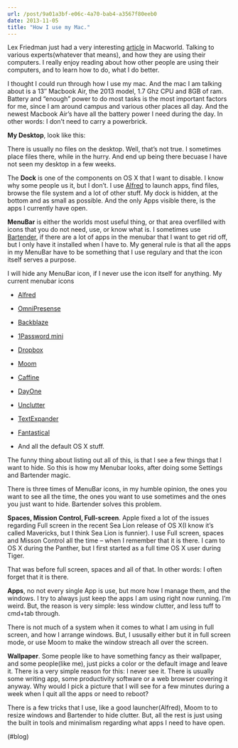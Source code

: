 ```yaml
---
url: /post/9a01a3bf-e06c-4a70-bab4-a3567f80eeb0
date: 2013-11-05
title: "How I use my Mac."
---
```


Lex Friedman just had a very interesting [article][1] in Macworld. Talking to various experts(whatever that means), and how they are using their computers. I really enjoy reading about how other people are using their computers, and to learn how to do, what I do better.



I thought I could run through how I use my mac. And the mac I am talking about is a 13&#8243; Macbook Air, the 2013 model, 1.7 Ghz CPU and 8GB of ram. Battery and &#8220;enough&#8221; power to do most tasks is the most important factors for me, since I am around campus and various other places all day. And the newest Macbook Air&#8217;s have all the battery power I need during the day. In other words: I don&#8217;t need to carry a powerbrick.



**My Desktop**, look like this:



There is usually no files on the desktop. Well, that&#8217;s not true. I sometimes place files there, while in the hurry. And end up being there becuase I have not seen my desktop in a few weeks.



The **Dock** is one of the components on OS X that I want to disable. I know why some people us it, but I don&#8217;t. I use [Alfred][2] to launch apps, find files, browse the file system and a lot of other stuff. My dock is hidden, at the bottom and as small as possible. And the only Apps visible there, is the apps I currently have open.



**MenuBar** is either the worlds most useful thing, or that area overfilled with icons that you do not need, use, or know what is. I sometimes use [Bartender][3], if there are a lot of apps in the menubar that I want to get rid off, but I only have it installed when I have to. My general rule is that all the apps in my MenuBar have to be something that I use regulary and that the icon itself serves a purpose.



I will hide any MenuBar icon, if I never use the icon itself for anything. My current menubar icons



  * [Alfred][2]

  * [OmniPresense][4]

  * [Backblaze][5]

  * [1Password mini][6]

  * [Dropbox][7]

  * [Moom][8]

  * [Caffine][9]

  * [DayOne][10]

  * [Unclutter][11]

  * [TextExpander][12]

  * [Fantastical][13]

  * And all the default OS X stuff. 



The funny thing about listing out all of this, is that I see a few things that I want to hide. So this is how my Menubar looks, after doing some Settings and Bartender magic.



There is three times of MenuBar icons, in my humble opinion, the ones you want to see all the time, the ones you want to use sometimes and the ones you just want to hide. Bartender solves this problem.



**Spaces, Mission Control, Full-screen**. Apple fixed a lot of the issues regarding Full screen in the recent Sea Lion release of OS X(I know it&#8217;s called Mavericks, but I think Sea Lion is funnier). I use Full screen, spaces and Misson Control all the time – when I remember that it is there. I cam to OS X during the Panther, but I first started as a full time OS X user during Tiger.



That was before full screen, spaces and all of that. In other words: I often forget that it is there.



**Apps**, no not every single App is use, but more how I manage them, and the windows. I try to always just keep the apps I am using right now running. I&#8217;m weird. But, the reason is very simple: less window clutter, and less tuff to cmd+tab through.



There is not much of a system when it comes to what I am using in full screen, and how I arrange windows. But, I ususally either but it in full screen mode, or use Moom to make the window streach all over the screen.



**Wallpaper**. Some people like to have something fancy as their wallpaper, and some people(like me), just picks a color or the default image and leave it. There is a very simple reason for this: I never see it. There is usually some writing app, some productivity software or a web browser covering it anyway. Why would I pick a picture that I will see for a few minutes during a week when I quit all the apps or need to reboot?



There is a few tricks that I use, like a good launcher(Alfred), Moom to to resize windows and Bartender to hide clutter. But, all the rest is just using the built in tools and minimalism regarding what apps I need to have open.



(#blog)



 [1]: http://www.macworld.com/article/2055458/how-mac-experts-set-up-their-desktops.html?utm_source=loopinsight.com&utm_medium=referral&utm_campaign=Feed

 [2]: http://alfredapp.com

 [3]: http://www.macbartender.com

 [4]: http://www.omnigroup.com/omnipresence

 [5]: http://backblaze.com

 [6]: https://agilebits.com/onepassword

 [7]: http://dropbox.com

 [8]: http://manytricks.com/moom/

 [9]: http://lightheadsw.com/caffeine/

 [10]: http://dayoneapp.com

 [11]: http://unclutterapp.com

 [12]: http://smilesoftware.com/TextExpander/index.html

 [13]: http://flexibits.com/fantastical